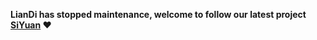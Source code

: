 **LianDi has stopped maintenance, welcome to follow our latest project [SiYuan](https://github.com/siyuan-note/siyuan) :heart:**
